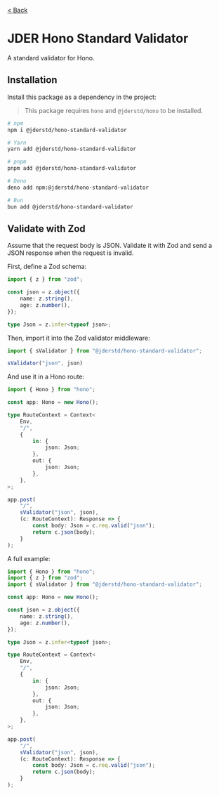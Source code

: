 [< Back](./../../README.md)

# JDER Hono Standard Validator

A standard validator for Hono.

## Installation

Install this package as a dependency in the project:

> This package requires `hono` and `@jderstd/hono` to be installed.

```sh
# npm
npm i @jderstd/hono-standard-validator

# Yarn
yarn add @jderstd/hono-standard-validator

# pnpm
pnpm add @jderstd/hono-standard-validator

# Deno
deno add npm:@jderstd/hono-standard-validator

# Bun
bun add @jderstd/hono-standard-validator
```

## Validate with Zod

Assume that the request body is JSON. Validate it with Zod and send a JSON response when the request is invalid.

First, define a Zod schema:

```ts
import { z } from "zod";

const json = z.object({
    name: z.string(),
    age: z.number(),
});

type Json = z.infer<typeof json>;
```

Then, import it into the Zod validator middleware:

```ts
import { sValidator } from "@jderstd/hono-standard-validator";

sValidator("json", json)
```

And use it in a Hono route:

```ts
import { Hono } from "hono";

const app: Hono = new Hono();

type RouteContext = Context<
    Env,
    "/",
    {
        in: {
            json: Json;
        },
        out: {
            json: Json;
        },
    },
>;

app.post(
    "/",
    sValidator("json", json),
    (c: RouteContext): Response => {
        const body: Json = c.req.valid("json");
        return c.json(body);
    }
);
```

A full example:

```ts
import { Hono } from "hono";
import { z } from "zod";
import { sValidator } from "@jderstd/hono-standard-validator";

const app: Hono = new Hono();

const json = z.object({
    name: z.string(),
    age: z.number(),
});

type Json = z.infer<typeof json>;

type RouteContext = Context<
    Env,
    "/",
    {
        in: {
            json: Json;
        },
        out: {
            json: Json;
        },
    },
>;

app.post(
    "/",
    sValidator("json", json),
    (c: RouteContext): Response => {
        const body: Json = c.req.valid("json");
        return c.json(body);
    }
);
```
